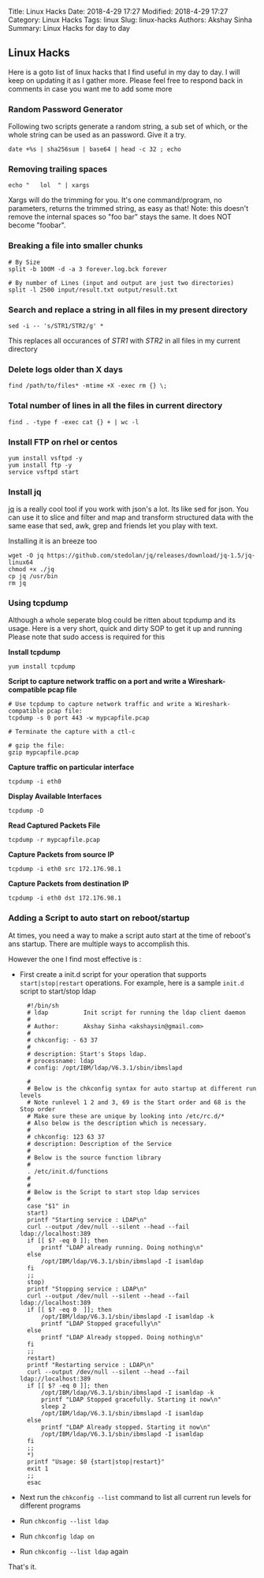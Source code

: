 Title: Linux Hacks
Date: 2018-4-29 17:27
Modified: 2018-4-29 17:27
Category: Linux Hacks
Tags: linux
Slug: linux-hacks
Authors: Akshay Sinha
Summary: Linux Hacks for day to day

## Linux Hacks

Here is a goto list of linux hacks that I find useful in my day to day. I will keep on updating it as I gather more. Please feel free to respond back in comments in case you want me to add some more

### Random Password Generator

Following two scripts generate a random string, a sub set of which, or the whole string can be used as an password. Give it a try.

    date +%s | sha256sum | base64 | head -c 32 ; echo

### Removing trailing spaces

    echo "   lol  " | xargs

Xargs will do the trimming for you. It's one command/program, no parameters, returns the trimmed string, as easy as that!
Note: this doesn't remove the internal spaces so "foo bar" stays the same. It does NOT become "foobar".

### Breaking a file into smaller chunks

    # By Size
    split -b 100M -d -a 3 forever.log.bck forever

    # By number of Lines (input and output are just two directories)
    split -l 2500 input/result.txt output/result.txt

### Search and replace a string in all files in my present directory

    sed -i -- 's/STR1/STR2/g' *

This replaces all occurances of _STR1_ with _STR2_ in all files in my current directory

### Delete logs older than X days

    find /path/to/files* -mtime +X -exec rm {} \;

### Total number of lines in all the files in current directory

    find . -type f -exec cat {} + | wc -l  

### Install FTP on rhel or centos

    yum install vsftpd -y
    yum install ftp -y
    service vsftpd start

### Install jq

[jq](https://stedolan.github.io/jq/) is a really cool tool if you work with json's a lot. Its like sed for json. You can use it to slice and filter and map and transform structured data with the same ease that sed, awk, grep and friends let you play with text.

Installing it is an breeze too

    wget -O jq https://github.com/stedolan/jq/releases/download/jq-1.5/jq-linux64
    chmod +x ./jq
    cp jq /usr/bin
    rm jq

### Using tcpdump

Although a whole seperate blog could be ritten about tcpdump and its usage. Here is a very short, quick and dirty SOP to get it up and running
Please note that sudo access is required for this

**Install tcpdump**

    yum install tcpdump
    

**Script to capture network traffic on a port and write a Wireshark-compatible pcap file**


    # Use tcpdump to capture network traffic and write a Wireshark-compatible pcap file:
    tcpdump -s 0 port 443 -w mypcapfile.pcap

    # Terminate the capture with a ctl-c

    # gzip the file:
    gzip mypcapfile.pcap
    
 
**Capture traffic on particular interface**


    tcpdump -i eth0
    
    
**Display Available Interfaces**


    tcpdump -D
    

**Read Captured Packets File**


    tcpdump -r mypcapfile.pcap
    

**Capture Packets from source IP**


    tcpdump -i eth0 src 172.176.98.1
    
    
**Capture Packets from destination IP**


    tcpdump -i eth0 dst 172.176.98.1
    
    
    
### Adding a Script to auto start on reboot/startup

At times, you need a way to make a script auto start at the time of reboot's ans startup. There are multiple ways to accomplish this. 

However the one I find most effective is :

* First create a init.d script for your operation that supports `start|stop|restart` operations. For example, here is a sample `init.d` script to start/stop ldap


        #!/bin/sh
        # ldap          Init script for running the ldap client daemon
        #
        # Author:       Akshay Sinha <akshaysin@gmail.com>
        #
        # chkconfig: - 63 37
        #
        # description: Start's Stops ldap.
        # processname: ldap
        # config: /opt/IBM/ldap/V6.3.1/sbin/ibmslapd
        
        #
        # Below is the chkconfig syntax for auto startup at different run levels
        # Note runlevel 1 2 and 3, 69 is the Start order and 68 is the Stop order
        # Make sure these are unique by looking into /etc/rc.d/*
        # Also below is the description which is necessary.
        #
        # chkconfig: 123 63 37
        # description: Description of the Service
        #
        # Below is the source function library
        #
        . /etc/init.d/functions
        #
        #
        # Below is the Script to start stop ldap services
        #
        case "$1" in
        start)
        printf "Starting service : LDAP\n"
        curl --output /dev/null --silent --head --fail ldap://localhost:389
        if [[ $? -eq 0 ]]; then
            printf "LDAP already running. Doing nothing\n"
        else
            /opt/IBM/ldap/V6.3.1/sbin/ibmslapd -I isamldap
        fi
        ;;
        stop)
        printf "Stopping service : LDAP\n"
        curl --output /dev/null --silent --head --fail ldap://localhost:389
        if [[ $? -eq 0  ]]; then
            /opt/IBM/ldap/V6.3.1/sbin/ibmslapd -I isamldap -k
            printf "LDAP Stopped gracefully\n"
        else
            printf "LDAP Already stopped. Doing nothing\n"
        fi
        ;;
        restart)
        printf "Restarting service : LDAP\n"
        curl --output /dev/null --silent --head --fail ldap://localhost:389
        if [[ $? -eq 0 ]]; then
            /opt/IBM/ldap/V6.3.1/sbin/ibmslapd -I isamldap -k
            printf "LDAP Stopped gracefully. Starting it now\n"
            sleep 2
            /opt/IBM/ldap/V6.3.1/sbin/ibmslapd -I isamldap
        else
            printf "LDAP Already stopped. Starting it now\n"
            /opt/IBM/ldap/V6.3.1/sbin/ibmslapd -I isamldap
        fi
        ;;
        *)
        printf "Usage: $0 {start|stop|restart}"
        exit 1
        ;;
        esac
 
* Next run the `chkconfig --list` command to list all current run levels for different programs
* Run `chkconfig --list ldap`
* Run `chkconfig ldap on`
* Run `chkconfig --list ldap` again


That's it. 